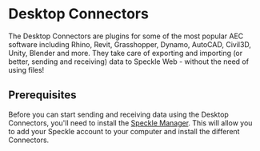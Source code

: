 # Desktop Connectors

The Desktop Connectors are plugins for some of the most popular AEC software including Rhino, Revit, Grasshopper, Dynamo, AutoCAD, Civil3D, Unity, Blender and more. They take care of exporting and importing (or better, sending and receiving) data to Speckle Web - without the need of using files!

## Prerequisites

Before you can start sending and receiving data using the Desktop Connectors, you'll need to install the [Speckle Manager](/user/manager). This will allow you to add your Speckle account to your computer and install the different Connectors.

